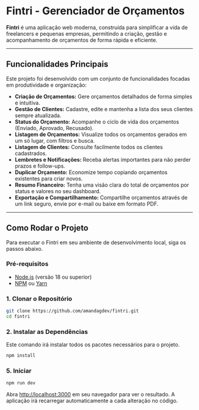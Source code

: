 # Fintri - Gerenciador de Orçamentos

**Fintri** é uma aplicação web moderna, construída para simplificar a vida de freelancers e pequenas empresas, permitindo a criação, gestão e acompanhamento de orçamentos de forma rápida e eficiente.

---

## Funcionalidades Principais

Este projeto foi desenvolvido com um conjunto de funcionalidades focadas em produtividade e organização:

- **Criação de Orçamentos:** Gere orçamentos detalhados de forma simples e intuitiva.
- **Gestão de Clientes:** Cadastre, edite e mantenha a lista dos seus clientes sempre atualizada.
- **Status do Orçamento:** Acompanhe o ciclo de vida dos orçamentos (Enviado, Aprovado, Recusado).
- **Listagem de Orçamentos:** Visualize todos os orçamentos gerados em um só lugar, com filtros e busca.
- **Listagem de Clientes:** Consulte facilmente todos os clientes cadastrados.
- **Lembretes e Notificações:** Receba alertas importantes para não perder prazos e follow-ups.
- **Duplicar Orçamento:** Economize tempo copiando orçamentos existentes para criar novos.
- **Resumo Financeiro:** Tenha uma visão clara do total de orçamentos por status e valores no seu dashboard.
- **Exportação e Compartilhamento:** Compartilhe orçamentos através de um link seguro, envie por e-mail ou baixe em formato PDF.

---

## Como Rodar o Projeto

Para executar o Fintri em seu ambiente de desenvolvimento local, siga os passos abaixo.

### Pré-requisitos

- [Node.js](https://nodejs.org/en) (versão 18 ou superior)
- [NPM](https://www.npmjs.com/) ou [Yarn](https://yarnpkg.com/)

### 1. Clonar o Repositório

```bash
git clone https://github.com/amandagdev/fintri.git
cd fintri
```

### 2. Instalar as Dependências

Este comando irá instalar todos os pacotes necessários para o projeto.

```bash
npm install
```

### 5. Iniciar

```bash
npm run dev
```

Abra [http://localhost:3000](http://localhost:3000) em seu navegador para ver o resultado. A aplicação irá recarregar automaticamente a cada alteração no código.
